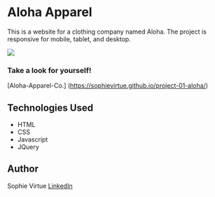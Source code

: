 # Aloha Apparel

This is a website for a clothing company named Aloha.  The project is responsive for mobile, tablet, and desktop.

![](AlohaGiphy.gif)

### Take a look for yourself!

[Aloha-Apparel-Co.] (https://sophievirtue.github.io/project-01-aloha/)

## Technologies Used

- HTML
- CSS
- Javascript
- JQuery

## Author

Sophie Virtue  [LinkedIn](https://www.linkedin.com/in/sophie-virtue-65467849/)